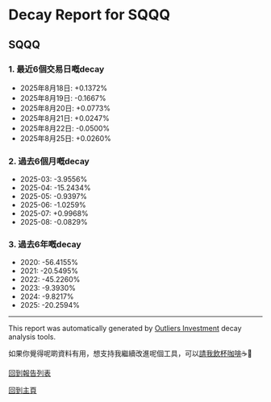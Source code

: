 # Decay Report for SQQQ

## SQQQ

### 1. 最近6個交易日嘅decay

- 2025年8月18日: +0.1372%
- 2025年8月19日: -0.1667%
- 2025年8月20日: +0.0773%
- 2025年8月21日: +0.0247%
- 2025年8月22日: -0.0500%
- 2025年8月25日: +0.0260%

### 2. 過去6個月嘅decay

- 2025-03: -3.9556%
- 2025-04: -15.2434%
- 2025-05: -0.9397%
- 2025-06: -1.0259%
- 2025-07: +0.9968%
- 2025-08: -0.0829%

### 3. 過去6年嘅decay

- 2020: -56.4155%
- 2021: -20.5495%
- 2022: -45.2260%
- 2023: -9.3930%
- 2024: -9.8217%
- 2025: -20.2594%

------------------------------
This report was automatically generated by [Outliers Investment](https://outliersecon.github.io/Outliers-Investment/) decay analysis tools.

如果你覺得呢啲資料有用，想支持我繼續改進呢個工具，可以[請我飲杯咖啡](https://buymeacoffee.com/outliersecon)☕🙏

[回到報告列表](https://outliersecon.github.io/Outliers-Investment/reports/reports_public)

[回到主頁](https://outliersecon.github.io/Outliers-Investment/)